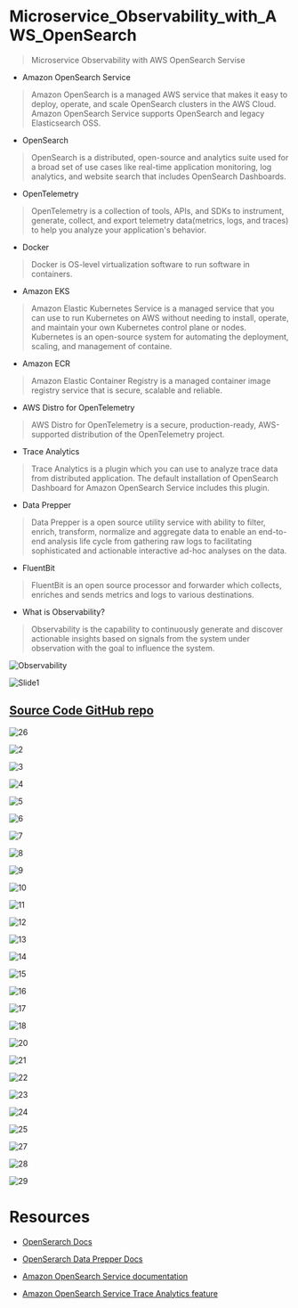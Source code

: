 # Microservice_Observability_with_AWS_OpenSearch

> Microservice Observability with AWS OpenSearch Servise 

- Amazon OpenSearch Service
> Amazon OpenSearch is a managed AWS service that makes it easy to deploy, operate, and scale OpenSearch clusters in the AWS Cloud. Amazon OpenSearch Service supports OpenSearch and legacy Elasticsearch OSS.

- OpenSearch
> OpenSearch is a distributed, open-source and analytics suite used for a broad set of use cases like real-time application monitoring, log analytics, and website search that includes OpenSearch Dashboards.

- OpenTelemetry
> OpenTelemetry is a collection of tools, APIs, and SDKs to instrument, generate, collect, and export telemetry data(metrics, logs, and traces) to help you analyze your application's behavior.

- Docker
> Docker is OS-level virtualization software to run software in containers.

- Amazon EKS
> Amazon Elastic Kubernetes Service is a managed service that you can use to run Kubernetes on AWS without needing to install, operate, and maintain your own Kubernetes control plane or nodes. Kubernetes is an open-source system for automating the deployment, scaling, and management of containe.

- Amazon ECR
> Amazon Elastic Container Registry is a managed container image registry service that is secure, scalable and reliable.

- AWS Distro for OpenTelemetry
> AWS Distro for OpenTelemetry is a secure, production-ready, AWS-supported distribution of the OpenTelemetry project.

- Trace Analytics
> Trace Analytics is a plugin which you can use to analyze trace data from distributed application. The default installation of OpenSearch Dashboard for Amazon OpenSearch Service includes this plugin.

- Data Prepper
> Data Prepper is a open source utility service with ability to filter, enrich, transform, normalize and aggregate data to enable an end-to-end analysis life cycle from gathering raw logs to facilitating sophisticated and actionable interactive ad-hoc analyses on the data.

- FluentBit
> FluentBit is an open source processor and forwarder which collects, enriches and sends metrics and logs to various destinations.

- What is Observability?
> Observability is the capability to continuously generate and discover actionable insights based on signals from the system under observation with the goal to influence the system.


![Observability](https://github.com/darjidhruv26/Microservice_Observability_with_AWS_OpenSearch/assets/90086813/2286a2ef-76ab-4004-bd53-de843cb9237e)


![Slide1](https://github.com/darjidhruv26/Microservice_Observability_with_AWS_OpenSearch/assets/90086813/2f342bd0-d437-46a3-b62a-e356e33d8542)

## [Source Code GitHub repo](https://github.com/aws-samples/observability-with-amazon-opensearch/)


![26](https://github.com/darjidhruv26/Microservice_Observability_with_AWS_OpenSearch/assets/90086813/8161fea0-f0c5-4e2f-b051-e8cc1481e2fe)

![2](https://github.com/darjidhruv26/Microservice_Observability_with_AWS_OpenSearch/assets/90086813/88279731-c894-4c84-9d1d-cce6bc12a800)

![3](https://github.com/darjidhruv26/Microservice_Observability_with_AWS_OpenSearch/assets/90086813/056dca2b-c703-43c6-bf15-b13b28a2522f)

![4](https://github.com/darjidhruv26/Microservice_Observability_with_AWS_OpenSearch/assets/90086813/c036582d-0354-46a0-9c52-ce416b07288a)

![5](https://github.com/darjidhruv26/Microservice_Observability_with_AWS_OpenSearch/assets/90086813/6d2105d5-6743-461b-aed7-17c387251fce)

![6](https://github.com/darjidhruv26/Microservice_Observability_with_AWS_OpenSearch/assets/90086813/e791ccdf-5d20-4b14-af4b-01f080ab3c48)

![7](https://github.com/darjidhruv26/Microservice_Observability_with_AWS_OpenSearch/assets/90086813/c789c4fb-2919-4f9c-aa94-3a5037de3157)

![8](https://github.com/darjidhruv26/Microservice_Observability_with_AWS_OpenSearch/assets/90086813/a77a5528-7b2e-408c-9872-cd253346a933)

![9](https://github.com/darjidhruv26/Microservice_Observability_with_AWS_OpenSearch/assets/90086813/15b100c9-fd70-4e5b-99a5-e64f5898e9fe)

![10](https://github.com/darjidhruv26/Microservice_Observability_with_AWS_OpenSearch/assets/90086813/aebed0f0-022b-4918-b343-25b688da8192)

![11](https://github.com/darjidhruv26/Microservice_Observability_with_AWS_OpenSearch/assets/90086813/7f06da9d-ac4a-4e16-bc84-8362d08cc3db)

![12](https://github.com/darjidhruv26/Microservice_Observability_with_AWS_OpenSearch/assets/90086813/62081cfd-111c-4272-92c0-8c191c4e6ce4)

![13](https://github.com/darjidhruv26/Microservice_Observability_with_AWS_OpenSearch/assets/90086813/5bca0f53-fb4f-48e3-b3ef-50a444d86b3a)

![14](https://github.com/darjidhruv26/Microservice_Observability_with_AWS_OpenSearch/assets/90086813/d03fc161-a09f-4f12-8040-0f7221a445ee)

![15](https://github.com/darjidhruv26/Microservice_Observability_with_AWS_OpenSearch/assets/90086813/2dc01258-8d53-4289-80a6-2ecc082449eb)

![16](https://github.com/darjidhruv26/Microservice_Observability_with_AWS_OpenSearch/assets/90086813/96c9c553-3f15-47d5-94f2-017c8b4871aa)

![17](https://github.com/darjidhruv26/Microservice_Observability_with_AWS_OpenSearch/assets/90086813/48506632-2b1f-4e25-a67a-c58895a72e0d)

![18](https://github.com/darjidhruv26/Microservice_Observability_with_AWS_OpenSearch/assets/90086813/a0ee643a-0c3b-422d-898c-cb09eadd9c46)

![20](https://github.com/darjidhruv26/Microservice_Observability_with_AWS_OpenSearch/assets/90086813/633deca4-ba6f-427c-a295-4f4cfc0a6e71)

![21](https://github.com/darjidhruv26/Microservice_Observability_with_AWS_OpenSearch/assets/90086813/e703818e-d3af-4ccc-b652-8a0f2e89025c)

![22](https://github.com/darjidhruv26/Microservice_Observability_with_AWS_OpenSearch/assets/90086813/42e1e58a-ac8e-4857-b2d3-722fdc45fbc3)

![23](https://github.com/darjidhruv26/Microservice_Observability_with_AWS_OpenSearch/assets/90086813/7d7c38f4-c439-491e-807e-3f679c86d432)

![24](https://github.com/darjidhruv26/Microservice_Observability_with_AWS_OpenSearch/assets/90086813/30c27422-6b05-4905-851e-e607ad24f131)

![25](https://github.com/darjidhruv26/Microservice_Observability_with_AWS_OpenSearch/assets/90086813/3b89bd43-8771-44dd-aba5-115d11acaaf3)


![27](https://github.com/darjidhruv26/Microservice_Observability_with_AWS_OpenSearch/assets/90086813/e5f66c6b-5286-4ae4-8284-acddb38c631c)

![28](https://github.com/darjidhruv26/Microservice_Observability_with_AWS_OpenSearch/assets/90086813/fa3169ef-9507-4846-8475-5b0a4e2aaa05)

![29](https://github.com/darjidhruv26/Microservice_Observability_with_AWS_OpenSearch/assets/90086813/2d294a1a-1ef3-43a4-b828-69ace65a1fc2)

# Resources
- [OpenSerarch Docs](https://opensearch.org/docs/latest/)

- [OpenSerarch Data Prepper Docs](https://opensearch.org/docs/latest/data-prepper/index/)

- [Amazon OpenSearch Service documentation](https://docs.aws.amazon.com/opensearch-service/latest/developerguide/what-is.html)

- [Amazon OpenSearch Service Trace Analytics feature](https://docs.aws.amazon.com/opensearch-service/latest/developerguide/trace-analytics.html)

